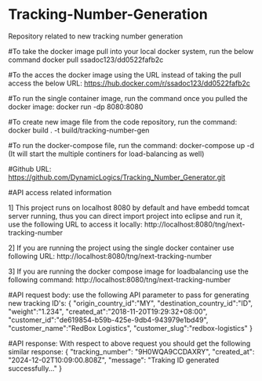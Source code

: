 # Tracking-Number-Generation
Repository related to new tracking number generation

#To take the docker image pull into your local docker system, run the below command
docker pull ssadoc123/dd0522fafb2c

#To the acces the docker image using the URL instead of taking the pull access the below URL: https://hub.docker.com/r/ssadoc123/dd0522fafb2c

#To run the single container image, run the command once you pulled the docker image: docker run -dp 8080:8080 <enter-docker-image-name-here>

#To create new image file from the code repository, run the command: docker build . -t build/tracking-number-gen 

#To run the docker-compose file, run the command: docker-compose up -d (It will start the multiple continers for load-balancing as well)

#Github URL: https://github.com/DynamicLogics/Tracking_Number_Generator.git


#API access related information

1] This project runs on localhost 8080 by default and have embedd tomcat server running, thus you can direct import project into eclipse and run it, use the following URL to access it locally:
http://localhost:8080/tng/next-tracking-number

2] If you are running the project using the single docker container use following URL:
http://localhost:8080/tng/next-tracking-number

3] If you are running the docker compose image for loadbalancing use the following command:
http://localhost:8080/tng/next-tracking-number

#API request body:
use the following API parameter to pass for generating new tracking ID's:
{
	"origin_country_id":"MY",
	"destination_country_id":"ID",
	"weight":"1.234",
	"created_at":"2018-11-20T19:29:32+08:00",
	"customer_id":"de619854-b59b-425e-9db4-943979e1bd49",
	"customer_name":"RedBox Logistics",
	"customer_slug":"redbox-logistics"
}

#API response:
With respect to above request you should get the following similar response:
{
    "tracking_number": "9H0WQA9CCDAXRY",
    "created_at": "2024-12-02T10:09:00.808Z",
    "message": "Traking ID generated successfully..."
}
